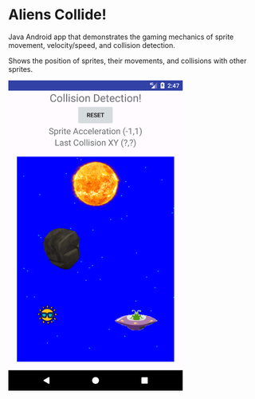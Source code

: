 # Aliens Collide!

Java Android app that demonstrates the gaming mechanics of sprite movement, velocity/speed, and collision detection.

Shows the position of sprites, their movements, and collisions with other sprites.

<img src="screenshot.png" width="350"> 
